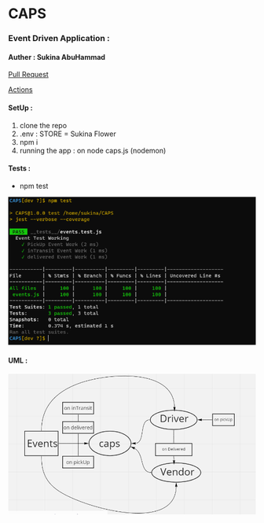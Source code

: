 # CAPS

### Event Driven Application :

#### Auther : Sukina AbuHammad

[Pull Request]()

[Actions]()

#### SetUp :
  1. clone the repo
  2. .env :
      STORE = Sukina Flower
  3. npm i
  4. running the app : on node caps.js
      (nodemon)

#### Tests :
  * npm test

  
![test](test11.PNG)

#### UML :
![UML](UML11.PNG)